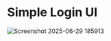 <h1>Simple Login UI</h1>


![Screenshot 2025-06-29 185913](https://github.com/user-attachments/assets/3743b84f-ff98-4e34-9ec2-c40648783410)
